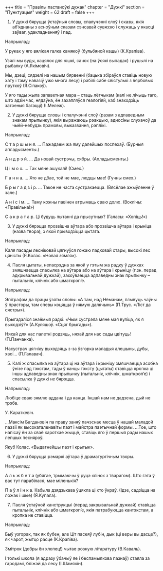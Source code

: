 +++
title = "Правілы пастаноўкі дужак"
chapter = "Дужкі"
section = "Пунктуацыя"
weight = 62
draft = false
+++

1. У дужкі бяруцца ўстаўныя словы, спалучэнні слоў і сказы, якія аб’яднаны з асноўным сказам сэнсавай сувяззю і служаць у якасці заўваг, удакладненняў і пад.

 

Напрыклад:

У руках у яго вялікая галка камякоў (бульбяной кашы) (К.Крапіва).

Узялі мы вуды, кацялок для юшкі, сачок (на ўсякі выпадак) і рушылі на рыбалку (А.Якімовіч).

Мы, дзеці, сядзелі на нашым бярвенні (бацька збіраўся ставіць новую хату і таму навазіў ужо многа лесу) і рабілі сабе свістулькі з вярбовых пруткоў (Я.Сіпакоў).

У яго тады жыла запаветная мара – стаць лётчыкам (калі не лічыць таго, што адзін час, нядаўна, ён захапляўся геалогіяй, каб знаходзіць затоеныя багацці) (І.Мележ).

 

2. У дужкі бяруцца словы і спалучэнні слоў (разам з адпаведным знакам прыпынку), якія выражаюць рэакцыю, адносіны слухачоў да чыёй-небудзь прамовы, выказвання, рэплікі.

 

Напрыклад:

С т а р ш ы н я. ... Пажадаем жа яму далейшых поспехаў. (Бурныя апладысменты.)

А н д р э й. ... Да новай сустрэчы, сябры. (Апладысменты.)

Ц і м о х. ... Так мяне ашукалі! (Смех.)

Г а н н а. ... Хто не дбае, той не мае, людцы мае! (Гучны смех.)

Б р ы г а д з і р. ... Такое не часта сустракаецца. (Вясёлае ажыўленне ў зале.)

А н і с і м. ... Таму кожны павінен атрымаць сваю долю. (Воклічы: «Правільна!»)

С а к р а т а р. Ці будуць пытанні да прысутных? (Галасы: «Хопіць!»)

 

3. У дужкі бярэцца прозвішча аўтара або прозвішча аўтара і крыніца (назва твора), з якой прыводзіцца цытата.

 

Напрыклад:

Каля пасады лесніковай цягнуўся гожаю падковай стары, высокі лес цяністы (Я.Колас. «Новая зямля»).

 

4. Пасля цытаты, непасрэдна за якой у гэтым жа радку ў дужках змяшчаецца спасылка на аўтара або на аўтара і крыніцу (г.зн. перад адкрывальнай дужкай), захоўваецца адпаведны знак прыпынку – пытальнік, клічнік або шматкроп’е.

 

Напрыклад:

Эпіграфам да працы ўзяты словы: «А там, над Нёманам, плывуць чаўны ў прасторы, там спевы коцяцца ў нямую далячынь» (П.Трус. «Ліст да сястры»).

Прыгадаліся знаёмыя радкі: «Чым сустрэла мяне мая вуліца, як я выходзіў?» (А.Куляшоў. «Сцяг брыгады»).

Няхай для нас палеткі родзяць, няхай для нас сады цвітуць! (П.Панчанка).

Насустрач цягніку выходзяць з-за ўзгорка маладыя алешыны, дубы, хвоі... (П.Галавач).

 

5. Калі ж спасылка на аўтара ці на аўтара і крыніцу змяшчаецца асобна ўнізе пад тэкстам, тады ў канцы тэксту (цытаты) ставіцца кропка ці іншы адпаведны знак прыпынку (пытальнік, клічнік, шматкроп’е) і спасылка ў дужкі не бярэцца.

 

Напрыклад:

Любіце сваю зямлю аддана і да канца. Іншай нам не дадзена, дый не трэба.

У. Караткевіч.

…Максім Багдановіч па праву заняў пачэснае месца ў нашай маладой паэзіі як высокаталенавіты паэт і майстра паэтычнай формы. …Тое, што напісаў ён за сваё кароткае жыццё, ставіць яго ў першыя рады нашых лепшых песняроў.

Якуб Колас. «Выдатнейшы паэт і крытык».

 

6. У дужкі бяруцца рэмаркі аўтара ў драматургічным творы.

 

Напрыклад:

А л ь ж б е т а (убягае, трымаючы ў руцэ клінок з тварагом). Што гэта ў вас тут парабілася, мае міленькія?

П а ў л і н к а. Кабыла дзядзькава ўцякла ці хто ўкраў. (Ідзе, садзіцца на ложак і шые) (Я.Купала).

 

7. Пасля ўстаўной канструкцыі (перад закрывальнай дужкай) ставіцца пытальнік, клічнік або шматкроп’е, якія патрабуюцца кантэкстам, а кропка не ставіцца.

 

Напрыклад:

Быў узгорак, так як бубен, але Ціт пасеяў лубін, дык (ці веры вы дасце?), як чарот, жытцо расце (К.Крапіва).

Змітрок (добры ён хлопец!) чытае розную літаратуру (В.Каваль).

І толькі школа (я адразу ўбачыў яе і беспамылкова пазнаў) стаяла за гародамі, бліжэй да лесу (І.Шамякін).